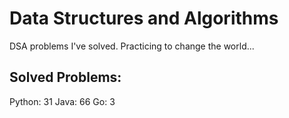 # Data Structures and Algorithms
DSA problems I've solved. Practicing to change the world...

## Solved Problems:
Python: 31
Java: 66
Go: 3

